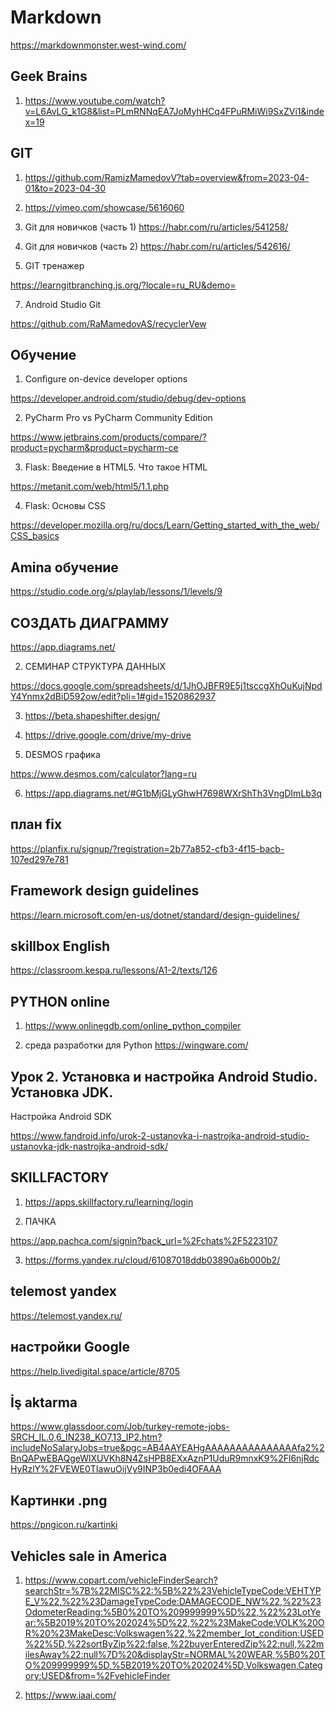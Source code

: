 # Markdown 

https://markdownmonster.west-wind.com/

## Geek Brains

1. https://www.youtube.com/watch?v=L6AvLG_k1G8&list=PLmRNNqEA7JoMyhHCq4FPuRMiWi9SxZVi1&index=19

## GIT

1. https://github.com/RamizMamedovV?tab=overview&from=2023-04-01&to=2023-04-30

2. https://vimeo.com/showcase/5616060

3. Git для новичков (часть 1)
https://habr.com/ru/articles/541258/

4. Git для новичков (часть 2)
https://habr.com/ru/articles/542616/

5. GIT тренажер

https://learngitbranching.js.org/?locale=ru_RU&demo=

7. Android Studio Git

https://github.com/RaMamedovAS/recyclerVew

## Обучение

1. Configure on-device developer options

https://developer.android.com/studio/debug/dev-options

2. PyCharm Pro vs PyCharm Community Edition

https://www.jetbrains.com/products/compare/?product=pycharm&product=pycharm-ce

3. Flask: Введение в HTML5. Что такое HTML

https://metanit.com/web/html5/1.1.php

4. Flask: Основы CSS

https://developer.mozilla.org/ru/docs/Learn/Getting_started_with_the_web/CSS_basics

## Amina обучение

https://studio.code.org/s/playlab/lessons/1/levels/9

## СОЗДАТЬ ДИАГРАММУ

https://app.diagrams.net/

2. СЕМИНАР СТРУКТУРА ДАННЫХ

https://docs.google.com/spreadsheets/d/1JhOJBFR9E5j1tsccgXhOuKujNpdY4Ynmx2dBiD592ow/edit?pli=1#gid=1520862937

3. https://beta.shapeshifter.design/

4. https://drive.google.com/drive/my-drive

5. DESMOS графика

https://www.desmos.com/calculator?lang=ru

6. https://app.diagrams.net/#G1bMjGLyGhwH7698WXrShTh3VngDImLb3q

## план fix

https://planfix.ru/signup/?registration=2b77a852-cfb3-4f15-bacb-107ed297e781

## Framework design guidelines

https://learn.microsoft.com/en-us/dotnet/standard/design-guidelines/

## skillbox English

https://classroom.kespa.ru/lessons/A1-2/texts/126

## PYTHON online

1. https://www.onlinegdb.com/online_python_compiler

2. среда разработки для Python
   https://wingware.com/
   
## Урок 2. Установка и настройка Android Studio. Установка JDK. 
Настройка Android SDK

https://www.fandroid.info/urok-2-ustanovka-i-nastrojka-android-studio-ustanovka-jdk-nastrojka-android-sdk/

## SKILLFACTORY

1. https://apps.skillfactory.ru/learning/login

2. ПАЧКА

https://app.pachca.com/signin?back_url=%2Fchats%2F5223107

3. https://forms.yandex.ru/cloud/61087018ddb03890a6b000b2/

## telemost yandex

https://telemost.yandex.ru/

## настройки Google

https://help.livedigital.space/article/8705

## İş aktarma

https://www.glassdoor.com/Job/turkey-remote-jobs-SRCH_IL.0,6_IN238_KO7,13_IP2.htm?includeNoSalaryJobs=true&pgc=AB4AAYEAHgAAAAAAAAAAAAAAAfa2%2BnQAPwEBAQgeWlXUVKh8N4ZsHPB8EXxAznP1UduR9mnxK9%2Fl6njRdcHyRzlY%2FVEWE0TIawuOijVy9INP3b0edi4OFAAA

## Картинки .png

https://pngicon.ru/kartinki

## Vehicles sale in America

1. https://www.copart.com/vehicleFinderSearch?searchStr=%7B%22MISC%22:%5B%22%23VehicleTypeCode:VEHTYPE_V%22,%22%23DamageTypeCode:DAMAGECODE_NW%22,%22%23OdometerReading:%5B0%20TO%209999999%5D%22,%22%23LotYear:%5B2019%20TO%202024%5D%22,%22%23MakeCode:VOLK%20OR%20%23MakeDesc:Volkswagen%22,%22member_lot_condition:USED%22%5D,%22sortByZip%22:false,%22buyerEnteredZip%22:null,%22milesAway%22:null%7D%20&displayStr=NORMAL%20WEAR,%5B0%20TO%209999999%5D,%5B2019%20TO%202024%5D,Volkswagen,Category:USED&from=%2FvehicleFinder


2. https://www.iaai.com/
## 